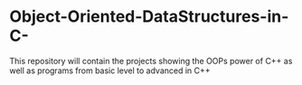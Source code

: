 # Object-Oriented-DataStructures-in-C-
This repository will contain the projects showing the OOPs power of C++ as well as programs from basic level to advanced in C++
